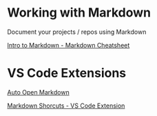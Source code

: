 # Working with Markdown

Document your projects / repos using Markdown

[Intro to Markdown - Markdown Cheatsheet](https://github.com/adam-p/markdown-here/wiki/Markdown-Cheatsheet)

# VS Code Extensions

[Auto Open Markdown](https://marketplace.visualstudio.com/items?itemName=hnw.vscode-auto-open-markdown-preview)

[Markdown Shorcuts - VS Code Extension](https://marketplace.visualstudio.com/items?itemName=mdickin.markdown-shortcuts)
